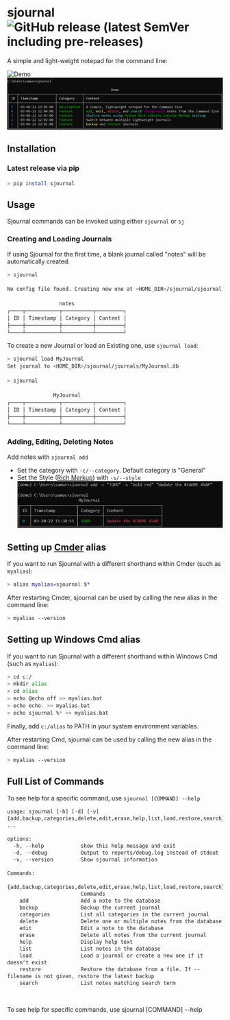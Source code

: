 # sjournal ![GitHub release (latest SemVer including pre-releases)](https://img.shields.io/github/v/release/SamuelStuver/sjournal?include_prereleases&logo=github)
A simple and light-weight notepad for the command line:

![Demo](https://raw.githubusercontent.com/SamuelStuver/sjournal/main/demo.png)
![Demo](./demos/demo.png)

## Installation
### Latest release via pip
```bash
> pip install sjournal
```

## Usage
Sjournal commands can be invoked using either `sjournal` or `sj`
### Creating and Loading Journals
If using Sjournal for the first time, a blank journal called "notes" will be automatically created:
```bash
> sjournal

No config file found. Creating new one at <HOME_DIR>/sjournal/sjournal_config.json

                 notes
┌────┬───────────┬──────────┬─────────┐
│ ID │ Timestamp │ Category │ Content │
├────┼───────────┼──────────┼─────────┤
└────┴───────────┴──────────┴─────────┘
```

To create a new Journal or load an Existing one, use `sjournal load`:
```bash
> sjournal load MyJournal
Set journal to <HOME_DIR>/sjournal/journals/MyJournal.db

> sjournal

               MyJournal
┌────┬───────────┬──────────┬─────────┐
│ ID │ Timestamp │ Category │ Content │
├────┼───────────┼──────────┼─────────┤
└────┴───────────┴──────────┴─────────┘
```

### Adding, Editing, Deleting Notes
Add notes with `sjournal add` 

- Set the category with `-c/--category`. Default category is "General"
- Set the Style ([Rich Markup](https://rich.readthedocs.io/en/latest/markup.html)) with `-s/--style`
![Demo](demos/add_note.png)


## Setting up [Cmder](https://cmder.net) alias 
If you want to run Sjournal with a different shorthand within Cmder (such as `myalias`):
```bash
> alias myalias=sjournal $*
```
After restarting Cmder, sjournal can be used by calling the new alias in the command line:
```bash
> myalias --version
```

## Setting up Windows Cmd alias
If you want to run Sjournal with a different shorthand within Windows Cmd (such as `myalias`):
```bash
> cd c:/
> mkdir alias
> cd alias
> echo @echo off >> myalias.bat
> echo echo. >> myalias.bat
> echo sjournal %* >> myalias.bat
```
Finally, add `c:/alias` to PATH in your system environment variables.

After restarting Cmd, sjournal can be used by calling the new alias in the command line:
```bash
> myalias --version
```

## Full List of Commands
To see help for a specific command, use `sjournal [COMMAND] --help`
```
usage: sjournal [-h] [-d] [-v] {add,backup,categories,delete,edit,erase,help,list,load,restore,search} ...

options:
  -h, --help            show this help message and exit
  -d, --debug           Output to reports/debug.log instead of stdout
  -v, --version         Show sjournal information

Commands:
  {add,backup,categories,delete,edit,erase,help,list,load,restore,search}
                        Commands
    add                 Add a note to the database
    backup              Backup the current journal
    categories          List all categories in the current journal
    delete              Delete one or multiple notes from the database
    edit                Edit a note to the database
    erase               Delete all notes from the current journal
    help                Display help text
    list                List notes in the database
    load                Load a journal or create a new one if it doesn't exist
    restore             Restore the database from a file. If --filename is not given, restore the latest backup
    search              List notes matching search term

 
```
To see help for specific commands, use sjournal [COMMAND] --help
